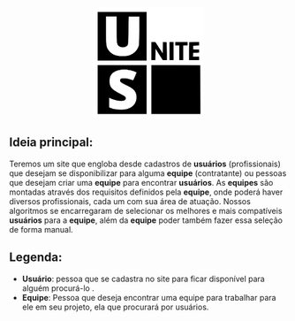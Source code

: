 <p align="center">
  <img src="./frontend/assets/logos/logo-black.svg" height=200 />
</p>

## Ideia principal:
Teremos um site que engloba desde cadastros de **usuários** (profissionais) que desejam se disponibilizar para alguma **equipe** (contratante) ou pessoas que desejam criar uma **equipe** para encontrar **usuários**. As **equipes** são montadas através dos requisitos definidos pela **equipe**, onde poderá haver diversos profissionais, cada um com sua área de atuação.
Nossos algoritmos se encarregaram de selecionar os melhores e mais compatíveis **usuários** para a **equipe**, além da **equipe** poder também fazer essa seleção de forma manual.

## Legenda:
- **Usuário**: pessoa que se cadastra no site para ficar disponível para alguém procurá-lo .
- **Equipe**: Pessoa que deseja encontrar uma equipe para trabalhar para ele em seu projeto, ela que procurará por usuários.
